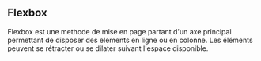 ## Flexbox

Flexbox est une methode de mise en page partant d'un axe principal
permettant de disposer des elements en ligne ou en colonne.
Les éléments peuvent se rétracter ou se dilater suivant l'espace disponible.